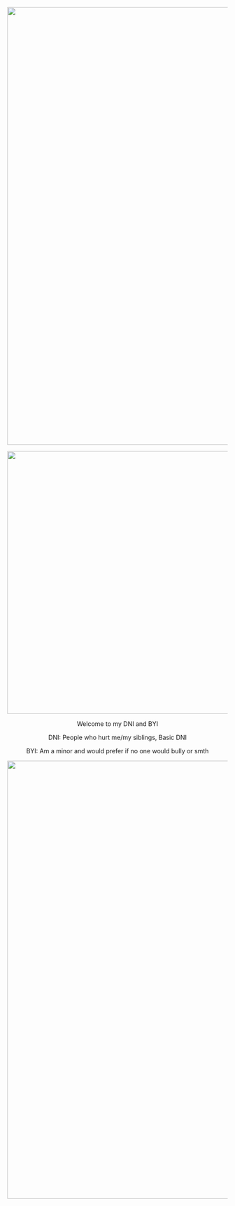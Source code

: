 <p align="center"> <img width="1000" src="https://64.media.tumblr.com/ce9ed24e6321a2e6b1a76f515b2e2ce8/62b1ff3c81ee6a21-c7/s1280x1920/038f19df0e11c8dfc826f199f7f5d14580e1f49f.pnj">
<p align="center"> <img width="600" src="https://64.media.tumblr.com/83e64ca9b82c726a13418fc7e33f2ecc/62b1ff3c81ee6a21-b7/s640x960/a4dfbcc2ed10fbac816b686932c987edee951212.gifv">
<p align="center"> Welcome to my DNI and BYI
<p align="center"> DNI: People who hurt me/my siblings, Basic DNI
<p align="center"> BYI: Am a minor and would prefer if no one would bully or smth
<p align="center"> <img width="1000" src="https://64.media.tumblr.com/c537725480c79aa443fe84cd77e50556/62b1ff3c81ee6a21-3c/s1280x1920/8e3c7dfac3c9d2641fa4a36749ac94e5b82a1773.pnj">

